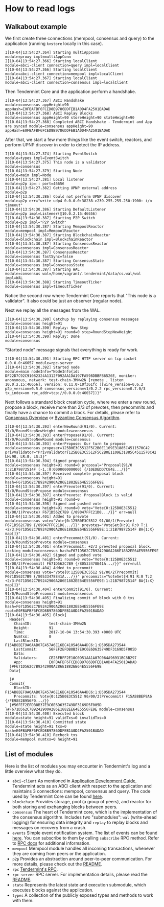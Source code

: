 # How to read logs

## Walkabout example

We first create three connections (mempool, consensus and query) to the
application (running `kvstore` locally in this case).

    I[10-04|13:54:27.364] Starting multiAppConn                        module=proxy impl=multiAppConn
    I[10-04|13:54:27.366] Starting localClient                         module=abci-client connection=query impl=localClient
    I[10-04|13:54:27.366] Starting localClient                         module=abci-client connection=mempool impl=localClient
    I[10-04|13:54:27.367] Starting localClient                         module=abci-client connection=consensus impl=localClient

Then Tendermint Core and the application perform a handshake.

    I[10-04|13:54:27.367] ABCI Handshake                               module=consensus appHeight=90 appHash=E0FBAFBF6FCED8B9786DDFEB1A0D4FA2501BADAD
    I[10-04|13:54:27.368] ABCI Replay Blocks                           module=consensus appHeight=90 storeHeight=90 stateHeight=90
    I[10-04|13:54:27.368] Completed ABCI Handshake - Tendermint and App are synced module=consensus appHeight=90 appHash=E0FBAFBF6FCED8B9786DDFEB1A0D4FA2501BADAD

After that, we start a few more things like the event switch, reactors,
and perform UPNP discover in order to detect the IP address.

    I[10-04|13:54:27.374] Starting EventSwitch                         module=types impl=EventSwitch
    I[10-04|13:54:27.375] This node is a validator                     module=consensus
    I[10-04|13:54:27.379] Starting Node                                module=main impl=Node
    I[10-04|13:54:27.381] Local listener                               module=p2p ip=:: port=46656
    I[10-04|13:54:27.382] Getting UPNP external address                module=p2p
    I[10-04|13:54:30.386] Could not perform UPNP discover              module=p2p err="write udp4 0.0.0.0:38238->239.255.255.250:1900: i/o timeout"
    I[10-04|13:54:30.386] Starting DefaultListener                     module=p2p impl=Listener(@10.0.2.15:46656)
    I[10-04|13:54:30.387] Starting P2P Switch                          module=p2p impl="P2P Switch"
    I[10-04|13:54:30.387] Starting MempoolReactor                      module=mempool impl=MempoolReactor
    I[10-04|13:54:30.387] Starting BlockchainReactor                   module=blockchain impl=BlockchainReactor
    I[10-04|13:54:30.387] Starting ConsensusReactor                    module=consensus impl=ConsensusReactor
    I[10-04|13:54:30.387] ConsensusReactor                             module=consensus fastSync=false
    I[10-04|13:54:30.387] Starting ConsensusState                      module=consensus impl=ConsensusState
    I[10-04|13:54:30.387] Starting WAL                                 module=consensus wal=/home/vagrant/.tendermint/data/cs.wal/wal impl=WAL
    I[10-04|13:54:30.388] Starting TimeoutTicker                       module=consensus impl=TimeoutTicker

Notice the second row where Tendermint Core reports that "This node is a
validator". It also could be just an observer (regular node).

Next we replay all the messages from the WAL.

    I[10-04|13:54:30.390] Catchup by replaying consensus messages      module=consensus height=91
    I[10-04|13:54:30.390] Replay: New Step                             module=consensus height=91 round=0 step=RoundStepNewHeight
    I[10-04|13:54:30.390] Replay: Done                                 module=consensus

"Started node" message signals that everything is ready for work.

    I[10-04|13:54:30.391] Starting RPC HTTP server on tcp socket 0.0.0.0:46657 module=rpc-server
    I[10-04|13:54:30.392] Started node                                 module=main nodeInfo="NodeInfo{id: DF22D7C92C91082324A1312F092AA1DA197FA598DBBFB6526E, moniker: anonymous, network: test-chain-3MNw2N [remote , listen 10.0.2.15:46656], version: 0.11.0-10f361fc ([wire_version=0.6.2 p2p_version=0.5.0 consensus_version=v1/0.2.2 rpc_version=0.7.0/3 tx_index=on rpc_addr=tcp://0.0.0.0:46657])}"

Next follows a standard block creation cycle, where we enter a new
round, propose a block, receive more than 2/3 of prevotes, then
precommits and finally have a chance to commit a block. For details,
please refer to [Consensus
Overview](introduction.html#consensus-overview) or [Byzantine Consensus
Algorithm](specification.html).

    I[10-04|13:54:30.393] enterNewRound(91/0). Current: 91/0/RoundStepNewHeight module=consensus
    I[10-04|13:54:30.393] enterPropose(91/0). Current: 91/0/RoundStepNewRound module=consensus
    I[10-04|13:54:30.393] enterPropose: Our turn to propose            module=consensus proposer=125B0E3C5512F5C2B0E1109E31885C4511570C42 privValidator="PrivValidator{125B0E3C5512F5C2B0E1109E31885C4511570C42 LH:90, LR:0, LS:3}"
    I[10-04|13:54:30.394] Signed proposal                              module=consensus height=91 round=0 proposal="Proposal{91/0 1:21B79872514F (-1,:0:000000000000) {/10EDEDD7C84E.../}}"
    I[10-04|13:54:30.397] Received complete proposal block             module=consensus height=91 hash=F671D562C7B9242900A286E1882EE64E5556FE9E
    I[10-04|13:54:30.397] enterPrevote(91/0). Current: 91/0/RoundStepPropose module=consensus
    I[10-04|13:54:30.397] enterPrevote: ProposalBlock is valid         module=consensus height=91 round=0
    I[10-04|13:54:30.398] Signed and pushed vote                       module=consensus height=91 round=0 vote="Vote{0:125B0E3C5512 91/00/1(Prevote) F671D562C7B9 {/89047FFC21D8.../}}" err=null
    I[10-04|13:54:30.401] Added to prevote                             module=consensus vote="Vote{0:125B0E3C5512 91/00/1(Prevote) F671D562C7B9 {/89047FFC21D8.../}}" prevotes="VoteSet{H:91 R:0 T:1 +2/3:F671D562C7B9242900A286E1882EE64E5556FE9E:1:21B79872514F BA{1:X} map[]}"
    I[10-04|13:54:30.401] enterPrecommit(91/0). Current: 91/0/RoundStepPrevote module=consensus
    I[10-04|13:54:30.401] enterPrecommit: +2/3 prevoted proposal block. Locking module=consensus hash=F671D562C7B9242900A286E1882EE64E5556FE9E
    I[10-04|13:54:30.402] Signed and pushed vote                       module=consensus height=91 round=0 vote="Vote{0:125B0E3C5512 91/00/2(Precommit) F671D562C7B9 {/80533478E41A.../}}" err=null
    I[10-04|13:54:30.404] Added to precommit                           module=consensus vote="Vote{0:125B0E3C5512 91/00/2(Precommit) F671D562C7B9 {/80533478E41A.../}}" precommits="VoteSet{H:91 R:0 T:2 +2/3:F671D562C7B9242900A286E1882EE64E5556FE9E:1:21B79872514F BA{1:X} map[]}"
    I[10-04|13:54:30.404] enterCommit(91/0). Current: 91/0/RoundStepPrecommit module=consensus
    I[10-04|13:54:30.405] Finalizing commit of block with 0 txs        module=consensus height=91 hash=F671D562C7B9242900A286E1882EE64E5556FE9E root=E0FBAFBF6FCED8B9786DDFEB1A0D4FA2501BADAD
    I[10-04|13:54:30.405] Block{
      Header{
        ChainID:        test-chain-3MNw2N
        Height:         91
        Time:           2017-10-04 13:54:30.393 +0000 UTC
        NumTxs:         0
        LastBlockID:    F15AB8BEF9A6AAB07E457A6E16BC410546AA4DC6:1:D505DA273544
        LastCommit:     56FEF2EFDB8B37E9C6E6D635749DF3169D5F005D
        Data:
        Validators:     CE25FBFF2E10C0D51AA1A07C064A96931BC8B297
        App:            E0FBAFBF6FCED8B9786DDFEB1A0D4FA2501BADAD
      }#F671D562C7B9242900A286E1882EE64E5556FE9E
      Data{

      }#
      Commit{
        BlockID:    F15AB8BEF9A6AAB07E457A6E16BC410546AA4DC6:1:D505DA273544
        Precommits: Vote{0:125B0E3C5512 90/00/2(Precommit) F15AB8BEF9A6 {/FE98E2B956F0.../}}
      }#56FEF2EFDB8B37E9C6E6D635749DF3169D5F005D
    }#F671D562C7B9242900A286E1882EE64E5556FE9E module=consensus
    I[10-04|13:54:30.408] Executed block                               module=state height=91 validTxs=0 invalidTxs=0
    I[10-04|13:54:30.410] Committed state                              module=state height=91 txs=0 hash=E0FBAFBF6FCED8B9786DDFEB1A0D4FA2501BADAD
    I[10-04|13:54:30.410] Recheck txs                                  module=mempool numtxs=0 height=91

## List of modules

Here is the list of modules you may encounter in Tendermint's log and a
little overview what they do.

-   `abci-client` As mentioned in [Application Development Guide](app-development.md#abci-design),    Tendermint acts as an ABCI
    client with respect to the application and maintains 3 connections:
    mempool, consensus and query. The code used by Tendermint Core can
    be found [here](https://github.com/tendermint/abci/tree/master/client).
-   `blockchain` Provides storage, pool (a group of peers), and reactor
    for both storing and exchanging blocks between peers.
-   `consensus` The heart of Tendermint core, which is the
    implementation of the consensus algorithm. Includes two
    "submodules": `wal` (write-ahead logging) for ensuring data
    integrity and `replay` to replay blocks and messages on recovery
    from a crash.
-   `events` Simple event notification system. The list of events can be
    found
    [here](https://github.com/tendermint/tendermint/blob/master/types/events.go).
    You can subscribe to them by calling `subscribe` RPC method. Refer
    to [RPC docs](specification/rpc.html) for additional information.
-   `mempool` Mempool module handles all incoming transactions, whenever
    they are coming from peers or the application.
-   `p2p` Provides an abstraction around peer-to-peer communication. For
    more details, please check out the
    [README](https://github.com/tendermint/tendermint/blob/master/p2p/README.md).
-   `rpc` [Tendermint's RPC](specification/rpc.html).
-   `rpc-server` RPC server. For implementation details, please read the
    [README](https://github.com/tendermint/tendermint/blob/master/rpc/lib/README.md).
-   `state` Represents the latest state and execution submodule, which
    executes blocks against the application.
-   `types` A collection of the publicly exposed types and methods to
    work with them.

